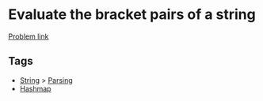 # Evaluate the bracket pairs of a string

[Problem link](https://leetcode.com/problems/evaluate-the-bracket-pairs-of-a-string)

## Tags

* [String](/README.md#String) > [Parsing](/README.md#String-Parsing)
* [Hashmap](/README.md#Hashmap)
